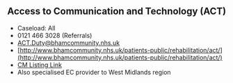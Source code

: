 
## Access to Communication and Technology (ACT)

- Caseload: All 
- <i class="fa fa-phone"></i> 0121 466 3028 (Referrals)
- <i class="fa fa-envelope"></i> <a href="mailto:ACT.Duty@bhamcommunity.nhs.uk">ACT.Duty@bhamcommunity.nhs.uk</a>
- <i class="fa fa-home"></i> [http://www.bhamcommunity.nhs.uk/patients-public/rehabilitation/act/](http://www.bhamcommunity.nhs.uk/patients-public/rehabilitation/act/)
- [CM Listing Link](http://www.communicationmatters.org.uk/contact-assessment-service/access-communication-and-technology)
- Also specialised EC provider to West Midlands region
